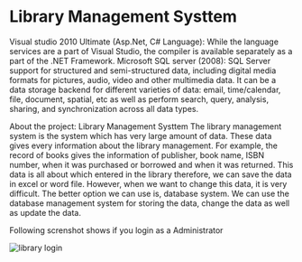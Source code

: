 # Library Management Systtem
Visual studio 2010 Ultimate (Asp.Net, C# Language): 
While the language services are a part of Visual Studio, the compiler is available separately as a part of the .NET Framework.
Microsoft SQL server (2008): 
SQL Server support for structured and semi-structured data, including digital media formats for pictures, audio, video and other multimedia data. It can be a data storage backend for different varieties of data: email, time/calendar, file, document, spatial, etc as well as perform search, query, analysis, sharing, and synchronization across all data types.

About the project:
Library Management Systtem
The library management system is the system which has very large amount of data. These data gives every information about the library management. For example, the record of books gives the information of publisher, book name, ISBN number, when it was purchased or borrowed and when it was returned. This data is all about which entered in the library therefore, we can save the data in excel or word file. However, when we want to change this data, it is very difficult. The better option we can use is, database system. We can use the database management system for storing the data, change the data as well as update the data.

Following screnshot shows if you login as a Administrator 

![library login](https://cloud.githubusercontent.com/assets/17050470/15788476/b4513dac-2995-11e6-8bde-d6125d7cafcd.png)
